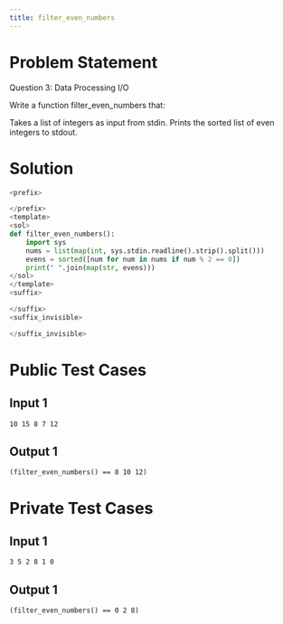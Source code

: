 ```yaml
---
title: filter_even_numbers
---
```


# Problem Statement

Question 3: Data Processing I/O
 
Write a function filter_even_numbers that:

Takes a list of integers as input from stdin.
Prints the sorted list of even integers to stdout.

# Solution
```python test.py  -r 'python test.py'
<prefix>

</prefix>
<template>
<sol> 
def filter_even_numbers():
    import sys
    nums = list(map(int, sys.stdin.readline().strip().split()))
    evens = sorted([num for num in nums if num % 2 == 0])
    print(" ".join(map(str, evens)))
</sol>
</template>
<suffix>

</suffix>
<suffix_invisible>

</suffix_invisible>
```

# Public Test Cases
## Input 1
```
10 15 8 7 12
```
## Output 1
```
(filter_even_numbers() == 8 10 12)
```
# Private Test Cases
## Input 1
```
3 5 2 8 1 0
```
## Output 1
```
(filter_even_numbers() == 0 2 8)
```
